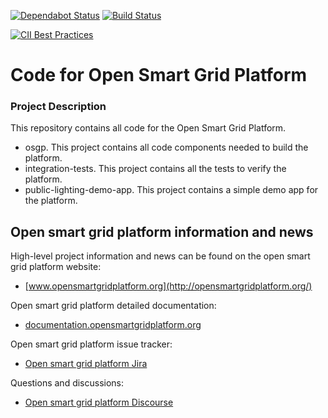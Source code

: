 [![Dependabot Status](https://api.dependabot.com/badges/status?host=github&repo=OSGP/open-smart-grid-platform)](https://dependabot.com) [![Build Status](https://ci.opensmartgridplatform.org/buildStatus/icon?job=OSGP_open-smart-grid-platform_development)](https://ci.opensmartgridplatform.org/job/OSGP_open-smart-grid-platform_development/)

[![CII Best Practices](https://bestpractices.coreinfrastructure.org/projects/4104/badge)](https://bestpractices.coreinfrastructure.org/projects/4104)

# Code for Open Smart Grid Platform

### Project Description

This repository contains all code for the Open Smart Grid Platform.

- osgp. This project contains all code components needed to build the platform.
- integration-tests. This project contains all the tests to verify the platform.
- public-lighting-demo-app. This project contains a simple demo app for the platform.


## Open smart grid platform information and news

High-level project information and news can be found on the open smart grid platform website: 
* [www.opensmartgridplatform.org](http://opensmartgridplatform.org/)

Open smart grid platform detailed documentation:
* [documentation.opensmartgridplatform.org](http://documentation.opensmartgridplatform.org/)

Open smart grid platform issue tracker:
* [Open smart grid platform Jira](https://smartsocietyservices.atlassian.net/projects/OC/issues/)

Questions and discussions:
* [Open smart grid platform Discourse](https://opensmartgridplatform.discourse.group/)
